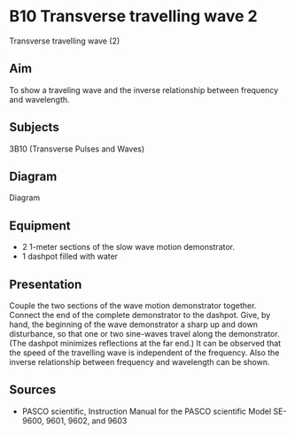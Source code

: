 # B10 Transverse travelling wave  2  
 Transverse travelling wave (2)     
  
## Aim   
 To show a traveling wave and the inverse relationship between frequency and wavelength.    
  
## Subjects   
 3B10 (Transverse Pulses and Waves)   
  
## Diagram   
 Diagram   
  
## Equipment   
 
 *  2 1-meter sections of the slow wave motion demonstrator. 
 *  1 dashpot filled with water
      
  
## Presentation   
 Couple the two sections of the wave motion demonstrator together. Connect the end of the complete demonstrator to the dashpot. Give, by hand, the beginning of the wave demonstrator a sharp up and down disturbance, so that one or two sine-waves travel along the demonstrator. (The dashpot minimizes reflections at the far end.) It can be observed that the speed of the travelling wave is independent of the frequency. Also the inverse relationship between frequency and wavelength can be shown.    
  
## Sources   
 
 *  PASCO scientific, Instruction Manual for the PASCO scientific Model SE-9600, 9601, 9602, and 9603
  